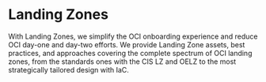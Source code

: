 # Landing Zones

With Landing Zones, we simplify the OCI onboarding experience and reduce OCI day-one and day-two efforts. We provide Landing Zone assets, best practices, and approaches covering the complete spectrum of OCI landing zones, from the standards ones with the CIS LZ and OELZ to the most strategically tailored design with IaC.